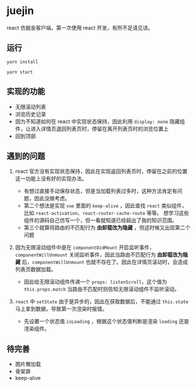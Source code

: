 # juejin

react 仿掘金客户端，第一次使用 react 开发，有所不足请见谅。

## 运行

```
yarn install

yarn start
```

## 实现的功能

* 无限滚动列表
* 浏览历史记录
* 因为不知道如何在 react 中实现状态保持，因此利用 `display: none` 隐藏组件，让进入详情页退回列表页时，停留在离开列表页时的浏览位置上
* 回到顶部

## 遇到的问题

1. react 官方没有实现状态保持，因此在实现返回列表页时，停留在之前的位置这一功能上没有好的实现办法。
   * 有想过直接手动保存状态，但是当加载列表过多时，这种方法肯定有问题，因此没做考虑。
   * 第二个想法是实现 `vue` 里面的 `keep-alive` ，因此查找 `react` 类似组件，比如 `react-activation`、`react-router-cache-route` 等等。 想学习这些组件的源码自己仿写一个，但一看就知道已经超出了我的知识范围。
   * 第三个就算将路由的不匹配行为 **由卸载改为隐藏** ，但这时候又出现第二个问题

2. 因为无限滚动组件中是在 `componentDidMount` 开启监听事件， `componentWillUnmount` 关闭监听事件，因此当路由不匹配行为 **由卸载改为隐藏** 后，`componentWillUnmount` 也就不存在了。因此在详情页滚动时，会造成列表页数据加载。
   * 因此给无限滚动组件传递一个 `props: listenScroll`，这个值为 `this.props.match` 当路由不匹配时则告知无限滚动组件不监听滚动。

3. `react` 中 `setState` 由于是异步的，因此在获取数据后，不能通过 `this.state` 马上拿到数据，导致第一次渲染时报错。
   * 先设置一个状态值 `isLoading` ，根据这个状态值判断是渲染 `loading` 还是渲染组件。

## 待完善

* 图片懒加载
* 骨架屏
* keep-alive